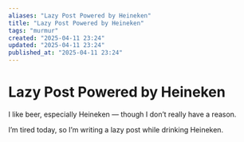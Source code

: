 ```yaml
---
aliases: "Lazy Post Powered by Heineken"
title: "Lazy Post Powered by Heineken"
tags: "murmur"
created: "2025-04-11 23:24"
updated: "2025-04-11 23:24"
published_at: "2025-04-11 23:24"
---
```


# Lazy Post Powered by Heineken

I like beer, especially Heineken — though I don’t really have a reason.

I’m tired today, so I’m writing a lazy post while drinking Heineken.